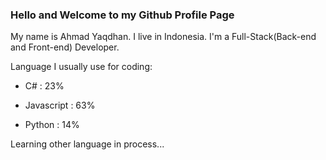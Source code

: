 ### Hello and Welcome to my Github Profile Page

My name is Ahmad Yaqdhan. I live in Indonesia. I'm a Full-Stack(Back-end and Front-end) Developer.

Language I usually use for coding:

- C# : 23%

- Javascript : 63%

- Python : 14%

Learning other language in process...

